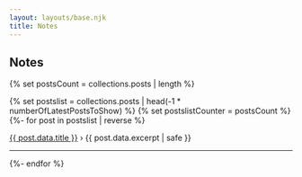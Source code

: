 ```yaml
---
layout: layouts/base.njk
title: Notes
---
```


## Notes
{% set postsCount = collections.posts | length %}

{% set postslist = collections.posts | head(-1 * numberOfLatestPostsToShow) %}
{% set postslistCounter = postsCount %}
{%- for post in postslist | reverse %}
<p><a href="{{post.url}}">{{ post.data.title }}</a> › {{ post.data.excerpt | safe }}</p>
<hr/>

{%- endfor %}
